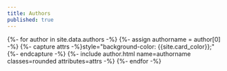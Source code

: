 ```yaml
---
title: Authors
published: true
---
```

{%- for author in site.data.authors -%}
{%- assign authorname = author[0] -%}
{%- capture attrs -%}style="background-color: {{site.card_color}};"{%- endcapture -%}
{%- include author.html name=authorname classes=rounded attributes=attrs -%}
{%- endfor -%}
